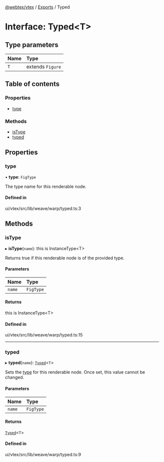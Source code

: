 [@webtex/vtex](../README.md) / [Exports](../modules.md) / Typed

# Interface: Typed<T\>

## Type parameters

| Name | Type |
| :------ | :------ |
| `T` | extends `Figure` |

## Table of contents

### Properties

- [type](Typed.md#type)

### Methods

- [isType](Typed.md#istype)
- [typed](Typed.md#typed)

## Properties

### type

• **type**: `FigType`

The type name for this renderable node.

#### Defined in

ui/vtex/src/lib/weave/warp/typed.ts:3

## Methods

### isType

▸ **isType**(`name`): this is InstanceType<T\>

Returns true if this renderable node
is of the provided type.

#### Parameters

| Name | Type |
| :------ | :------ |
| `name` | `FigType` |

#### Returns

this is InstanceType<T\>

#### Defined in

ui/vtex/src/lib/weave/warp/typed.ts:15

___

### typed

▸ **typed**(`name`): [`Typed`](Typed.md)<`T`\>

Sets the [type](Typed.md#type) for this
renderable node. Once set, this value
cannot be changed.

#### Parameters

| Name | Type |
| :------ | :------ |
| `name` | `FigType` |

#### Returns

[`Typed`](Typed.md)<`T`\>

#### Defined in

ui/vtex/src/lib/weave/warp/typed.ts:9
